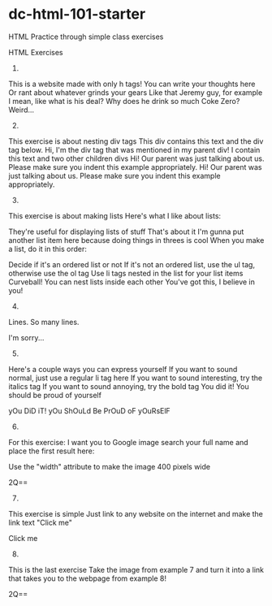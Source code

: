 # dc-html-101-starter 
HTML Practice through simple class exercises 

HTML Exercises

1. 

This is a website made with only h tags!
You can write your thoughts here
Or rant about whatever grinds your gears
Like that Jeremy guy, for example
I mean, like what is his deal?
Why does he drink so much Coke Zero? Weird...
 

2.

This exercise is about nesting div tags
This div contains this text and the div tag below.
Hi, I'm the div tag that was mentioned in my parent div! I contain this text and two other children divs
Hi! Our parent was just talking about us. Please make sure you indent this example appropriately.
Hi! Our parent was just talking about us. Please make sure you indent this example appropriately.
 

3. 

This exercise is about making lists
Here's what I like about lists:

They're useful for displaying lists of stuff
That's about it
I'm gunna put another list item here because doing things in threes is cool
When you make a list, do it in this order:

Decide if it's an ordered list or not
If it's not an ordered list, use the ul tag, otherwise use the ol tag
Use li tags nested in the list for your list items
Curveball! You can nest lists inside each other
You've got this, I believe in you!
 

4. 

 

Lines. So many lines.
 

 

 

 

 

 

I'm sorry...

5. 

Here's a couple ways you can express yourself
If you want to sound normal, just use a regular li tag here
If you want to sound interesting, try the italics tag
If you want to sound annoying, try the bold tag
You did it! You should be proud of yourself

yOu DiD iT! yOu ShOuLd Be PrOuD oF yOuRsElF

 

6. 

For this exercise:
I want you to Google image search your full name and place the first result here:

 

Use the "width" attribute to make the image 400 pixels wide

2Q==
 

7. 

This exercise is simple
Just link to any website on the internet and make the link text "Click me"

Click me 

8.  

 

This is the last exercise
Take the image from example 7 and turn it into a link that takes you to the webpage from example 8!

2Q==
